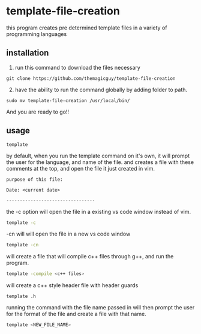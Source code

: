 # template-file-creation
this program creates pre determined template files in a variety of programming languages

## installation

1. run this command to download the files necessary
```
git clone https://github.com/themagicguy/template-file-creation
```

2. have the ability to run the command globally by adding folder to path. 

```
sudo mv template-file-creation /usr/local/bin/
```

And you are ready to go!!

## usage
```
template
```
by default, when you run the template command on it's own, it will prompt the user for the language, and name of the file. and creates a file with these comments at the top, and open the file it just created in vim. 
```
purpose of this file:

Date: <current date>

---------------------------------
```

the -c option will open the file in a existing vs code window instead of vim. 
```bash
template -c
```

-cn will will open the file in a new vs code window
```bash
template -cn
```

will create a file that will compile c++ files through g++, and run the program.
```bash
template -compile <c++ files>
```

will create a c++ style header file with header guards 
```
template .h
```

running the command with the file name passed in will then prompt the user for the format of the file and create a file with that name. 
```bash
template <NEW_FILE_NAME>
```
